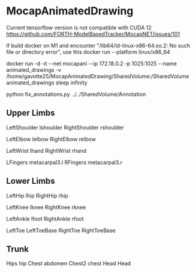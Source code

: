 # MocapAnimatedDrawing
Current tensorflow version is not compatible with CUDA 12
https://github.com/FORTH-ModelBasedTracker/MocapNET/issues/101

If build docker on M1 and encounter "/lib64/ld-linux-x86-64.so.2: No such file or directory error", use this 
docker run --platform linux/x86_64 <image>

docker run -d -it --net mocapani --ip 172.18.0.2 -p 1025:1025 --name animated_drawings -v /home/gavotte25/MocapAnimatedDrawing/SharedVolume:/SharedVolume animated_drawings sleep infinity

python fix_annotations.py ../../SharedVolume/Annotation

## Upper Limbs
LeftShoulder    lshoulder
RightShoulder   rshoulder

LeftElbow       lelbow
RightElbow      relbow

LeftWrist       lhand
RightWrist      rhand

LFingers        metacarpal3.l
RFingers        metacarpal3.r

## Lower Limbs

LeftHip         lhip
RightHip        rhip

LeftKnee        lknee
RightKnee       rknee

LeftAnkle       lfoot
RightAnkle      rfoot

LeftToe         LeftToeBase
RightToe        RightToeBase

## Trunk

Hips            hip
Chest           abdomen
Chest2          chest
Head            Head
